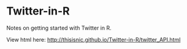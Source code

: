 # Twitter-in-R
Notes on getting started with Twitter in R.

View html here: http://thisisnic.github.io/Twitter-in-R/twitter_API.html
